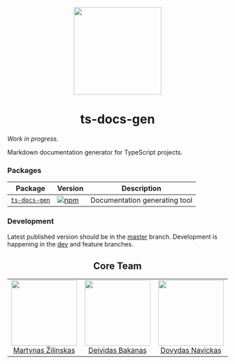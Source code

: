 <div align="center">
  <a href="https://github.com/SimplrJS">
    <img width="200" src="https://user-images.githubusercontent.com/7989797/27446299-b93aa76c-5785-11e7-8ef6-475f858e3291.png" />
  </a>
</div>
<h1 align="center">ts-docs-gen</h1>

_Work in progress._

Markdown documentation generator for TypeScript projects.

### Packages

| Package | Version | Description |
|---------|---------|-------------|
| [`ts-docs-gen`](/packages/ts-docs-gen) | [![npm](https://img.shields.io/npm/v/ts-docs-gen.svg?style=flat-square)](https://www.npmjs.com/package/ts-docs-gen) | Documentation generating tool |

### Development

Latest published version should be in the [master](https://github.com/SimplrJS/ts-docs-gen/tree/master)  branch.
Development is happening in the [dev](https://github.com/SimplrJS/ts-docs-gen/tree/dev) and feature branches.

<h2 align="center">Core Team</h2>

<table>
   <tbody>
      <tr>
         </a>
         <td align="center" width="25%" valign="top">
            <a href="https://github.com/MartynasZilinskas">
            <img width="150" height="150" src="https://github.com/MartynasZilinskas.png?s=150">
            <br>
            Martynas Žilinskas
            </a>
         </td>
         <td align="center" width="25%" valign="top">
            <a href="https://github.com/DeividasBakanas">
            <img width="150" height="150" src="https://github.com/DeividasBakanas.png?s=150">
            <br>
            Deividas Bakanas
            </a>
         </td>
        <td align="center" width="25%" valign="top">
            <a href="https://github.com/DovydasNavickas">
            <img width="150" height="150" src="https://github.com/DovydasNavickas.png?s=150">
            <br>
            Dovydas Navickas
         </td>
      </tr>
   </tbody>
</table>
